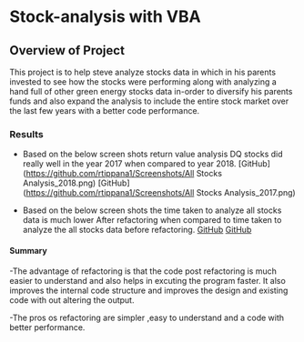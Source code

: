 # Stock-analysis with VBA

## Overview of Project
This project is to help steve analyze stocks data in which in his parents invested to see how the stocks were performing along with analyzing a hand full of other green energy stocks data in-order to diversify his parents funds and also expand the analysis to include the entire stock market over the last few years with a better code performance.

### Results
- Based on the below screen shots return value analysis DQ stocks did really well in the year 2017 when compared to year 2018.
  [GitHub](https://github.com/rtippana1/Screenshots/All Stocks Analysis_2018.png)
  [GitHub](https://github.com/rtippana1/Screenshots/All Stocks Analysis_2017.png)


- Based on the below screen shots the time taken to analyze all stocks data is much lower 
After refactoring when compared to time taken to analyze the all stocks data before refactoring. 
  [GitHub](https://github.com/rtippana1/Screenshots/VBA_Challenge_2017.png)
  [GitHub](https://github.com/rtippana1/Screenshots/VBA_Challenge_2018.png)

#### Summary
-The advantage of refactoring is that the code post refactoring is much easier to understand and also helps in excuting the program faster. It also improves the internal code structure and improves the design and existing code with out altering the output.

-The pros os refactoring are simpler ,easy to understand and a code with better performance. 
